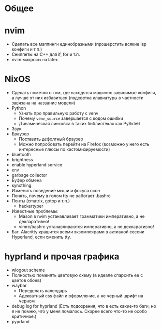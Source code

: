 # Общее

# nvim
- Сделать все маппинги единобразными (прошерстить всякие lsp конфиги и т.п.)
- Сниппеты на C++ для if, for и т.п.
- nvim макросы на latex

# NixOS
- Сделать пометки о том, где находятся машинно зависимые конфиги, а лучше от
    них избавиться (подсветка клавиатуры в частности завязана на название
    модели)
- Python
    - Узнать про правильную работу с venv
    - Почему `venv_source` завершается с кодом ошибки
    - Динамическая линковка в таких библиотеках как PySide6
- Звук
- Браузер
    - Поставить дефолтный браузер
    - Можно попробовать перейти на Firefox (возможно у него есть интересные
        плюсы по кастомизируемости)
- bluetooth
- brightness
- enable hyperland service
- env
- garbage collector
- Буфер обмена
- syncthing
- Изменить поведение мыши и фокуса окон
- Понять, почему в голом tty не работает .bashrc
- Понты (cmatrix, gotop и т.п.)
    - hackertyper
- Известные проблемы:
    - Mason в nvim устанавливает грамматики императивно, а не декларативно!
    - vimrc/bashrc устанавливаются императивно, а не декларативно!
- Баг. Alacritty крашится всеми экземплярами в активной сессии Hyperland, если
    сменить tty.

# hyprland и прочая графика
- wlogout scheme
- Полностью поменять цветовую схему (в идеале спарсить ее с цветов обоев)
- waybar
    - Переделать календарь
    - Адекватный css файл и оформление, а не черный шрифт на черном
- debug log for hyprland (Есть подозрения, что в есть какие-то баги, но я не
    помню, что у меня ломалось. Скорее всего что-то не особо критичное.)
- pyprland

